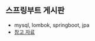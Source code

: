 ## 스프링부트 게시판
- mysql, lombok, springboot, jpa
- [참고 자료](https://www.youtube.com/watch?v=YshcPPHClR4&list=PLV9zd3otBRt7jmXvwCkmvJ8dH5tR_20c0&ab_channel=%EC%BD%94%EB%94%A9%EB%A0%88%EC%8B%9C%ED%94%BC)